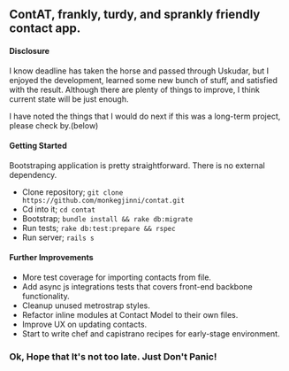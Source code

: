 ## ContAT, frankly, turdy, and sprankly friendly contact app.

#### Disclosure

I know deadline has taken the horse and passed through Uskudar, 
but I enjoyed the development, learned some new bunch of stuff, and satisfied with the result. 
Although there are plenty of things to improve, I think current state will be just enough.

I have noted the things that I would do next if this was a long-term project, please check by.(below)

#### Getting Started

Bootstraping application is pretty straightforward. There is no external dependency.

- Clone repository; `git clone https://github.com/monkegjinni/contat.git`
- Cd into it;	  `cd contat`
- Bootstrap;	  `bundle install && rake db:migrate`
- Run tests;	  `rake db:test:prepare && rspec`
- Run server;	  `rails s`


#### Further Improvements

* More test coverage for importing contacts from file.
* Add async js integrations tests that covers front-end backbone functionality.
* Cleanup unused metrostrap styles.
* Refactor inline modules at Contact Model to their own files.
* Improve UX on updating contacts.
* Start to write chef and capistrano recipes for early-stage environment.


### Ok, Hope that It's not too late. Just Don't Panic!
